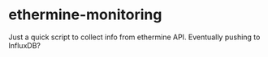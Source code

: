 # ethermine-monitoring
Just a quick script to collect info from ethermine API. Eventually pushing to InfluxDB?

